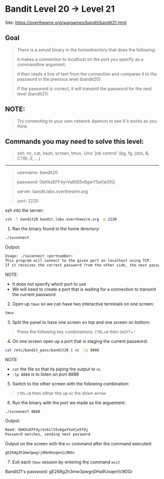# Bandit Level 20 → Level 21

Site: https://overthewire.org/wargames/bandit/bandit21.html
## Goal
> There is a setuid binary in the homedirectory that does the following: 
> 
> it makes a connection to localhost on the port you specify as a commandline argument. 
> 
> It then reads a line of text from the connection and compares it to the password in the previous level (bandit20). 
> 
> If the password is correct, it will transmit the password for the next level (bandit21).

## NOTE:
> Try connecting to your own network daemon to see if it works as you think

## Commands you may need to solve this level: 
> ssh, nc, cat, bash, screen, tmux, Unix ‘job control’ (bg, fg, jobs, &, CTRL-Z, …)

-----------------

> username: bandit20
>
> password: GbKksEFF4yrVs6il55v6gwY5aVje5f0j
>
> server: bandit.labs.overthewire.org
>
> port: 2220

ssh into the server:
```bash
ssh -l bandit20 bandit.labs.overthewire.org -p 2220
```

1. Ran the binary found in the home directory:
```bash
./suconnect
```
Output:
```bash
Usage: ./suconnect <portnumber>
This program will connect to the given port on localhost using TCP. 
If it receives the correct password from the other side, the next password is transmitted back.
```
NOTE:
* It does not specify which port to use
* We will need to create a port that is waiting for a connection to transmit the current password
2. Open up `tmux` so we can have two interactive terminals on one screen:
```bash
tmux
```
3. Split the panel to have one screen on top and one screen on bottom:
> Press the following key combinations: `CTRL`+`B` then `SHIFT`+`"`
4. On one screen open up a port that is staging the current password:
```bash
cat /etc/bandit_pass/bandit20 | nc -lp 8888
```
NOTE:
* `cat` the file so that its piping the output to `nc`
* `-lp 8888` is to listen on port 8888
5. Switch to the other screen with the following combination:
> `CTRL`+`B` then either the up or the down arrow
6. Run the binary with the port we made as the arguement:
```bash
./suconnect 8888
```
Output:
```bash
Read: GbKksEFF4yrVs6il55v6gwY5aVje5f0j
Password matches, sending next password
```
Output on the screen with the `nc` command after the command executed:
```bash
gE269g2h3mw3pwgrj0Ha9Uoqen1c9DGr
```
7. Exit each `tmux` session by entering the command `exit`
>
Bandit21's password: gE269g2h3mw3pwgrj0Ha9Uoqen1c9DGr
